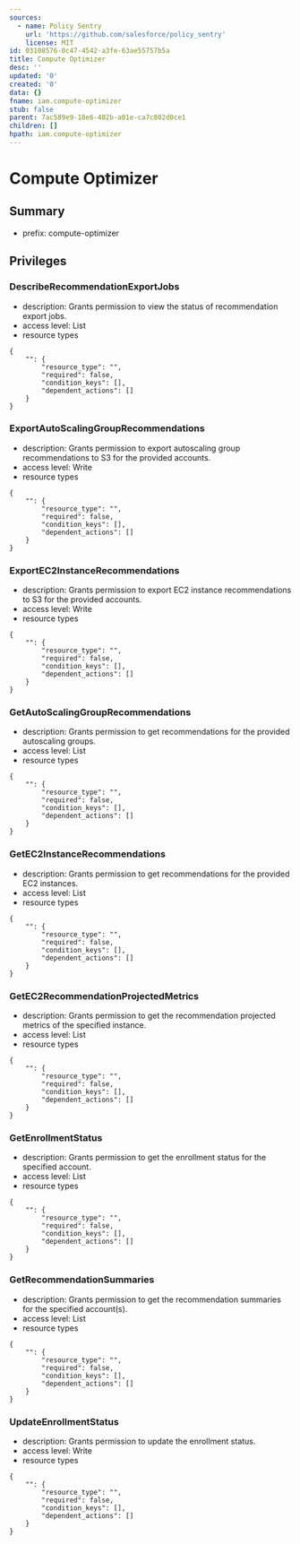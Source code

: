 ```yaml
---
sources:
  - name: Policy Sentry
    url: 'https://github.com/salesforce/policy_sentry'
    license: MIT
id: 03108576-0c47-4542-a3fe-63ae55757b5a
title: Compute Optimizer
desc: ''
updated: '0'
created: '0'
data: {}
fname: iam.compute-optimizer
stub: false
parent: 7ac589e9-18e6-402b-a01e-ca7c802d0ce1
children: []
hpath: iam.compute-optimizer
---
```

# Compute Optimizer

## Summary

- prefix: compute-optimizer

## Privileges

### DescribeRecommendationExportJobs

- description: Grants permission to view the status of recommendation export jobs.
- access level: List
- resource types

```
{
    "": {
        "resource_type": "",
        "required": false,
        "condition_keys": [],
        "dependent_actions": []
    }
}
```

### ExportAutoScalingGroupRecommendations

- description: Grants permission to export autoscaling group recommendations to S3 for the provided accounts.
- access level: Write
- resource types

```
{
    "": {
        "resource_type": "",
        "required": false,
        "condition_keys": [],
        "dependent_actions": []
    }
}
```

### ExportEC2InstanceRecommendations

- description: Grants permission to export EC2 instance recommendations to S3 for the provided accounts.
- access level: Write
- resource types

```
{
    "": {
        "resource_type": "",
        "required": false,
        "condition_keys": [],
        "dependent_actions": []
    }
}
```

### GetAutoScalingGroupRecommendations

- description: Grants permission to get recommendations for the provided autoscaling groups.
- access level: List
- resource types

```
{
    "": {
        "resource_type": "",
        "required": false,
        "condition_keys": [],
        "dependent_actions": []
    }
}
```

### GetEC2InstanceRecommendations

- description: Grants permission to get recommendations for the provided EC2 instances.
- access level: List
- resource types

```
{
    "": {
        "resource_type": "",
        "required": false,
        "condition_keys": [],
        "dependent_actions": []
    }
}
```

### GetEC2RecommendationProjectedMetrics

- description: Grants permission to get the recommendation projected metrics of the specified instance.
- access level: List
- resource types

```
{
    "": {
        "resource_type": "",
        "required": false,
        "condition_keys": [],
        "dependent_actions": []
    }
}
```

### GetEnrollmentStatus

- description: Grants permission to get the enrollment status for the specified account.
- access level: List
- resource types

```
{
    "": {
        "resource_type": "",
        "required": false,
        "condition_keys": [],
        "dependent_actions": []
    }
}
```

### GetRecommendationSummaries

- description: Grants permission to get the recommendation summaries for the specified account(s).
- access level: List
- resource types

```
{
    "": {
        "resource_type": "",
        "required": false,
        "condition_keys": [],
        "dependent_actions": []
    }
}
```

### UpdateEnrollmentStatus

- description: Grants permission to update the enrollment status.
- access level: Write
- resource types

```
{
    "": {
        "resource_type": "",
        "required": false,
        "condition_keys": [],
        "dependent_actions": []
    }
}
```
